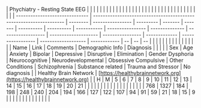 | Phychiatry - Resting State EEG |                                                                    |          |                  |           |         |         |            |            |             |                  |                |                    |                      |                  |               |                   |                     |              |    |    |    |  |  |  |  |  |  |  |  |  |  |  |  |  |  |
| ------------------------------ | ------------------------------------------------------------------ | -------- | ---------------- | --------- | ------- | ------- | ---------- | ---------- | ----------- | ---------------- | -------------- | ------------------ | -------------------- | ---------------- | ------------- | ----------------- | ------------------- | ------------ | -- | -- | -- |  |  |  |  |  |  |  |  |  |  |  |  |  |  |
| Name                           | Link                                                               | Comments | Demographic Info | Diagnosis |
|                                |                                                                    |          | Sex              | Age       | Anxiety | Bipolar | Depressive | Disruptive | Elimination | Gender Dysphoria | Neurocognitive | Neurodevelopmental | Obsessive Compulsive | Other Conditions | Schizophrenia | Substance related | Trauma and Stressor | No diagnosis |
| Healthy Brain Network          | [https://healthybrainnetwork.org](https://healthybrainnetwork.org) |          | H                | M         | 5       | 6       | 7          | 8          | 9           | 10               | 11             | 12                 | 13                   | 14               | 15            | 16                | 17                  | 18           | 19 | 20 | 21 |  |  |  |  |  |  |  |  |  |  |  |  |  |  |
|                                |                                                                    |          | 768              | 1327      | 184     | 198     | 248        | 240        | 204         | 194              | 166            | 127                | 122                  | 107              | 94            | 91                | 59                  | 21           | 18 | 15 | 9  |  |  |  |  |  |  |  |  |  |  |  |  |  |
